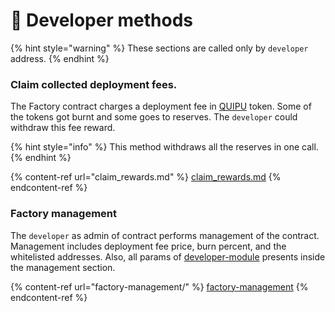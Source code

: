 # 🛑 Developer methods

{% hint style="warning" %}
These sections are called only by `developer` address.
{% endhint %}

### Claim collected deployment fees.

The Factory contract charges a deployment fee in [QUIPU](https://better-call.dev/mainnet/KT193D4vozYnhGJQVtw7CoxxqphqUEEwK6Vb/metadata) token. Some of the tokens got burnt and some goes to reserves. The `developer` could withdraw this fee reward.

{% hint style="info" %}
This method withdraws all the reserves in one call.&#x20;
{% endhint %}

{% content-ref url="claim_rewards.md" %}
[claim\_rewards.md](claim\_rewards.md)
{% endcontent-ref %}

### Factory management

The `developer` as admin of contract performs management of the contract. Management includes deployment fee price, burn percent, and the whitelisted addresses. Also, all params of [developer-module](../../developer-module/ "mention") presents inside the management section.

{% content-ref url="factory-management/" %}
[factory-management](factory-management/)
{% endcontent-ref %}
